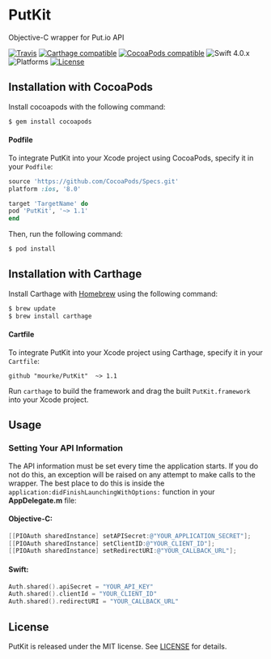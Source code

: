 # PutKit
Objective-C wrapper for Put.io API

[![Travis](https://travis-ci.org/mourke/PutKit.svg?branch=master)](https://travis-ci.org/mourke/PutKit)
[![Carthage compatible](https://img.shields.io/badge/Carthage-compatible-4BC51D.svg?style=flat)](#installation-with-carthage) [![CocoaPods compatible](https://img.shields.io/cocoapods/v/PutKit.svg)](#installation-with-cocoapods) ![Swift 4.0.x](https://img.shields.io/badge/Swift-4.0.x-orange.svg) ![Platforms](https://img.shields.io/badge/platform-iOS%20%7C%20macOS%20%7C%20tvOS%20%7C%20watchOS-lightgrey.svg) [![License](https://img.shields.io/badge/license-MIT-414141.svg)](https://github.com/mourke/PutKit/blob/master/LICENSE)

## Installation with CocoaPods

Install cocoapods with the following command:

```bash
$ gem install cocoapods
```

#### Podfile

To integrate PutKit into your Xcode project using CocoaPods, specify it in your `Podfile`:

```ruby
source 'https://github.com/CocoaPods/Specs.git'
platform :ios, '8.0'

target 'TargetName' do
pod 'PutKit', '~> 1.1'
end
```

Then, run the following command:

```bash
$ pod install
```

## Installation with Carthage

Install Carthage with [Homebrew](http://brew.sh/) using the following command:

```bash
$ brew update
$ brew install carthage
```

#### Cartfile

To integrate PutKit into your Xcode project using Carthage, specify it in your `Cartfile`:

```ogdl
github "mourke/PutKit"  ~> 1.1
```

Run `carthage` to build the framework and drag the built `PutKit.framework` into your Xcode project.

## Usage

### Setting Your API Information

The API information must be set every time the application starts. If you do not do this, an exception will be raised on any attempt to make calls to the wrapper. The best place to do this is  inside the `application:didFinishLaunchingWithOptions:` function in your **AppDelegate.m** file:

#### Objective-C:
```objective-c
[[PIOAuth sharedInstance] setAPISecret:@"YOUR_APPLICATION_SECRET"];
[[PIOAuth sharedInstance] setClientID:@"YOUR_CLIENT_ID"];
[[PIOAuth sharedInstance] setRedirectURI:@"YOUR_CALLBACK_URL"];
```

#### Swift:
```swift
Auth.shared().apiSecret = "YOUR_API_KEY"
Auth.shared().clientId = "YOUR_CLIENT_ID"
Auth.shared().redirectURI = "YOUR_CALLBACK_URL"
```

## License

PutKit is released under the MIT license. See [LICENSE](https://github.com/mourke/PutKit/blob/master/LICENSE) for details.
